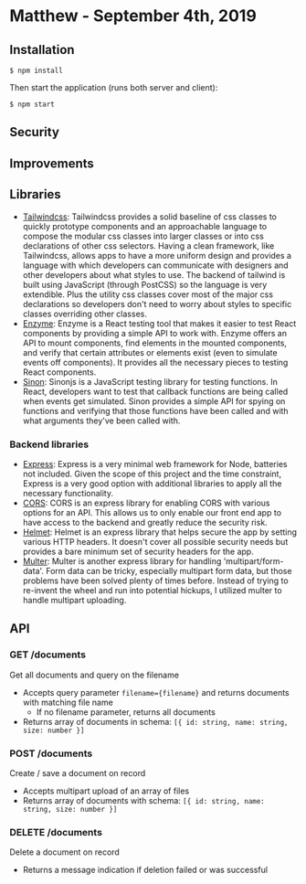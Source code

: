 # Matthew - September 4th, 2019

## Installation

```
$ npm install
```
Then start the application (runs both server and client):
```
$ npm start
```

## Security

## Improvements

## Libraries
- [Tailwindcss](https://tailwindcss.com/): Tailwindcss provides a solid baseline of css classes to quickly prototype components and an approachable language to compose the modular css classes into larger classes or into css declarations of other css selectors. Having a clean framework, like Tailwindcss, allows apps to have a more uniform design and provides a language with which developers can communicate with designers and other developers about what styles to use. The backend of tailwind is built using JavaScript (through PostCSS) so the language is very extendible. Plus the utility css classes cover most of the major css declarations so developers don't need to worry about styles to specific classes overriding other classes.
- [Enzyme](https://airbnb.io/enzyme/): Enzyme is a React testing tool that makes it easier to test React components by providing a simple API to work with. Enzyme offers an API to mount components, find elements in the mounted components, and verify that certain attributes or elements exist (even to simulate events off components). It provides all the necessary pieces to testing React components.
- [Sinon](https://sinonjs.org/): Sinonjs is a JavaScript testing library for testing functions. In React, developers want to test that callback functions are being called when events get simulated. Sinon provides a simple API for spying on functions and verifying that those functions have been called and with what arguments they've been called with.

### Backend libraries
- [Express](https://expressjs.com/): Express is a very minimal web framework for Node, batteries not included. Given the scope of this project and the time constraint, Express is a very good option with additional libraries to apply all the necessary functionality.
- [CORS](https://github.com/expressjs/cors): CORS is an express library for enabling CORS with various options for an API. This allows us to only enable our front end app to have access to the backend and greatly reduce the security risk.
- [Helmet](https://helmetjs.github.io/): Helmet is an express library that helps secure the app by setting various HTTP headers. It doesn't cover all possible security needs but provides a bare minimum set of security headers for the app.
- [Multer](https://github.com/expressjs/multer): Multer is another express library for handling 'multipart/form-data'. Form data can be tricky, especially multipart form data, but those problems have been solved plenty of times before. Instead of trying to re-invent the wheel and run into potential hickups, I utilized multer to handle multipart uploading.

## API

### GET /documents
Get all documents and query on the filename
- Accepts query parameter `filename={filename}` and returns documents with matching file name
    - If no filename parameter, returns all documents
- Returns array of documents in schema: `[{ id: string, name: string, size: number }]`

### POST /documents
Create / save a document on record
- Accepts multipart upload of an array of files
- Returns array of documents with schema: `[{ id: string, name: string, size: number }]`

### DELETE /documents
Delete a document on record
- Returns a message indication if deletion failed or was successful